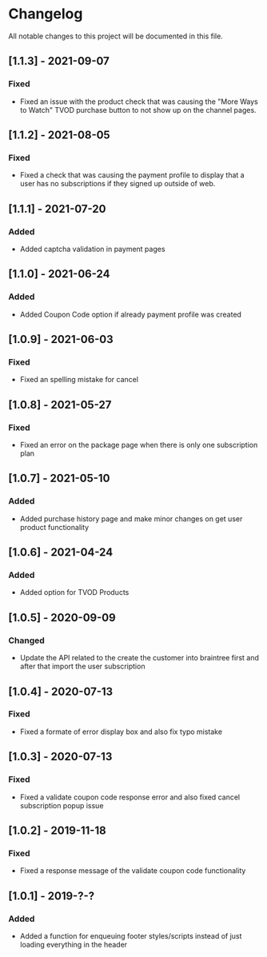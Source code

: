 # Changelog
All notable changes to this project will be documented in this file.

## [1.1.3] - 2021-09-07

### Fixed
- Fixed an issue with the product check that was causing the "More Ways to Watch" TVOD purchase button to not show up on the channel pages.

## [1.1.2] - 2021-08-05

### Fixed
- Fixed a check that was causing the payment profile to display that a user has no subscriptions if they signed up outside of web.

## [1.1.1] - 2021-07-20

### Added
- Added captcha validation in payment pages

## [1.1.0] - 2021-06-24

### Added
- Added Coupon Code option if already payment profile was created

## [1.0.9] - 2021-06-03

### Fixed
- Fixed an spelling mistake for cancel

## [1.0.8] - 2021-05-27

### Fixed
- Fixed an error on the package page when there is only one subscription plan

## [1.0.7] - 2021-05-10

### Added
- Added purchase history page and make minor changes on get user product functionality

## [1.0.6] - 2021-04-24

### Added
- Added option for TVOD Products

## [1.0.5] - 2020-09-09

### Changed
- Update the API related to the create the customer into braintree first and after that import the user subscription

## [1.0.4] - 2020-07-13

### Fixed
- Fixed a formate of error display box and also fix typo mistake

## [1.0.3] - 2020-07-13

### Fixed
- Fixed a validate coupon code response error and also fixed cancel subscription popup issue

## [1.0.2] - 2019-11-18

### Fixed
- Fixed a response message of the validate coupon code functionality

## [1.0.1] - 2019-?-?

### Added
- Added a function for enqueuing footer styles/scripts instead of just loading everything in the header


